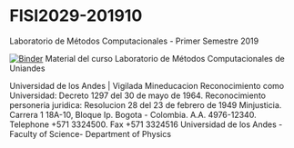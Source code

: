 # FISI2029-201910
Laboratorio de Métodos Computacionales - Primer Semestre 2019



[![Binder](https://mybinder.org/badge.svg)](https://mybinder.org/v2/gh/ComputoCienciasUniandes/FISI2029-201910/master)
Material del curso Laboratorio de Métodos Computacionales de Uniandes


Universidad de los Andes | Vigilada Mineducacion Reconocimiento como Universidad: Decreto 1297 del 30 de mayo de 1964. Reconocimiento personeria juridica: Resolucion 28 del 23 de febrero de 1949 Minjusticia. Carrera 1 18A-10, Bloque Ip. Bogota - Colombia. A.A. 4976-12340. Telephone +571 3324500. Fax +571 3324516 Universidad de los Andes - Faculty of Science- Department of Physics
